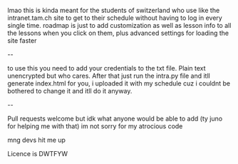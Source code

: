 lmao this is kinda meant for the students of switzerland who use like the intranet.tam.ch site to get to their schedule without having to log in every single time.
roadmap is just to add customization as well as lesson info to all the lessons when you click on them, plus advanced settings for loading the site faster

--

to use this you need to add your credentials to the txt file. Plain text unencrypted but who cares. After that just run the intra.py file and itll generate index.html for you, i uploaded it with my schedule cuz i couldnt be bothered to change it and itll do it anyway.

--

Pull requests welcome but idk what anyone would be able to add (ty juno for helping me with that)
im not sorry for my atrocious code

mng devs hit me up

Licence is DWTFYW
